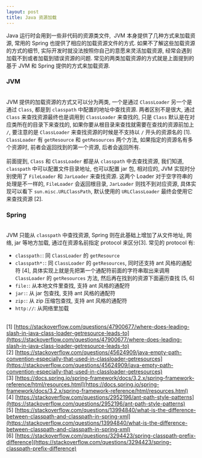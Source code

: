 ```yaml
---
layout: post
title: Java 资源加载
---
```

Java 运行时会用到一些非代码的资源类文件,  JVM 本身提供了几种方式来加载资源, 常用的 Spring 也提供了相应的加载资源文件的方式. 如果不了解这些加载资源的方式的细节, 实际开发时就没法按照你自己的意愿来灵活加载资源, 经常会遇到加载不到或者加载到错误资源的问题. 常见的两类加载资源的方式就是上面提到的基于 JVM 和 Spring 提供的方式来加载资源.<br />

<a name="JVM"></a>
### JVM

<br />JVM 提供的加载资源的方式又可以分为两类, 一个是通过 `ClassLoader` 另一个是通过 `Class`, 都是到 `classpath` 中配置的地址中查找资源. 两者区别不是很大, 通过 `Class` 来查找资源最终也是调用到 `ClassLoader` 来查找的, 只是 `Class` 默认是在对应类所在的目录下来查找的, 如果你要从根目录来查找就需要在查找的资源前加上 `/`, 要注意的是 `ClassLoader` 来查找资源的时候是不支持以 `/` 开头的资源名的 [1]. `ClassLoader` 有 `getResource` 和 `getResources` 两个方法, 如果指定的资源名有多个资源时, 前者会返回找到的第一个资源, 后者会返回所有.<br />
<br />前面提到, `Class` 和 `ClassLoader` 都是从 `classpath` 中去查找资源, 我们知道, `classpath` 中可以配置文件目录地址, 也可以配置 jar 包, 相对应的, JVM 实现时分别使用了 `FileLoader` 和 `JarLoader` 来查找资源. 这两个 Loader 对于空字符串的处理是不一样的, `FileLoader` 会返回根目录, `JarLoader` 则找不到对应资源, 具体实现可以看下 `sun.misc.URLClassPath`, 默认使用的 `URLClassLoader` 最终会使用它来查找资源 [2].<br />

<a name="Spring"></a>
### Spring

<br />JVM 只能从 `classpath` 中查找资源, Spring 则在此基础上增加了从文件地址, 网络, jar 等地方加载, 通过在资源名前指定 protocol 来区分[3]. 常见的 protocol 有:<br />

- `classpath:`: 同 `ClassLoader` 的 `getResource`
- `classpath*:`: 同 `ClassLoader` 的 `getResources`, 同时还支持 ant 风格的通配符 [4], 具体实现上就是先把第一个通配符前面的字符串取出来调用 `ClassLoader` 的 `getResources` 方法, 然后再在找到的资源下面遍历查找 [5, 6]
- `file:`: 从本地文件里查找, 支持 ant 风格的通配符
- `jar:`: 从 jar 包查找, 支持 ant 风格的通配符
- `zip:`: 从 zip 压缩包查找, 支持 ant 风格的通配符
- `http://`: 从网络里加载


<br />[1] [https://stackoverflow.com/questions/47900677/where-does-leading-slash-in-java-class-loader-getresource-leads-to](https://stackoverflow.com/questions/47900677/where-does-leading-slash-in-java-class-loader-getresource-leads-to)<br />[2] [https://stackoverflow.com/questions/45624909/java-empty-path-convention-especially-that-used-in-classloader-getresources](https://stackoverflow.com/questions/45624909/java-empty-path-convention-especially-that-used-in-classloader-getresources)<br />[3] [https://docs.spring.io/spring-framework/docs/3.2.x/spring-framework-reference/html/resources.html](https://docs.spring.io/spring-framework/docs/3.2.x/spring-framework-reference/html/resources.html)<br />[4] [https://stackoverflow.com/questions/2952196/ant-path-style-patterns](https://stackoverflow.com/questions/2952196/ant-path-style-patterns)<br />[5] [https://stackoverflow.com/questions/13994840/what-is-the-difference-between-classpath-and-classpath-in-spring-xml](https://stackoverflow.com/questions/13994840/what-is-the-difference-between-classpath-and-classpath-in-spring-xml)<br />[6] [https://stackoverflow.com/questions/3294423/spring-classpath-prefix-difference](https://stackoverflow.com/questions/3294423/spring-classpath-prefix-difference)

